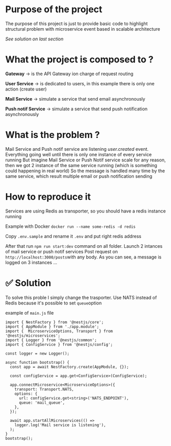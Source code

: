 # Purpose of the project

The purpose of this project is just to provide basic code to highlight structural problem with microservice event based in scalable architecture

_See solution on last section_

# What the project is composed to ?

**Gateway** -> is the API Gateway ion charge of request routing

**User Service** -> is dedicated to users, in this example there is only one action (create user)

**Mail Service** -> simulate a service that send email asynchronously

**Push notif Service** -> simulate a service that send push notification asynchronously

# What is the problem ?

Mail Service and Push notif service are listening _user.created_ event.
Everything going well until there is only one instance of every service running
But imagine Mail Service or Push Notif service scale for any reason, then we got 2 instance of the same service running (which is something could happening in real world)
So the message is handled many time by the same service, which result multiple email or push notification sending

# How to reproduce it

Services are using Redis as transporter, so you should have a redis instance running

Example with Docker `docker run --name some-redis -d redis`

Copy `.env.sample` and rename it `.env` and put right redis address

After that run `npm run start:dev` command on all folder.
Launch 2 intances of mail service or push notif services
Post request on `http://localhost:3000/posts`with any body.
As you can see, a message is logged on 3 instances ...

# :white_check_mark: Solution

To solve this proble I simply change the trasporter.
Use NATS instead of Redis because it's possible to set `queue`option

example of `main.js` file
```
import { NestFactory } from '@nestjs/core';
import { AppModule } from './app.module';
import {  MicroserviceOptions, Transport } from '@nestjs/microservices';
import { Logger } from '@nestjs/common';
import { ConfigService } from '@nestjs/config';

const logger = new Logger();

async function bootstrap() {
  const app = await NestFactory.create(AppModule, {});

  const configService = app.get<ConfigService>(ConfigService);

  app.connectMicroservice<MicroserviceOptions>({
    transport: Transport.NATS,
    options: {
      url: configService.get<string>('NATS_ENDPOINT'),
      queue: 'mail_queue',
    },
  });

  await app.startAllMicroservices(() =>
    logger.log('Mail service is listening'),
  );
}
bootstrap();
```
